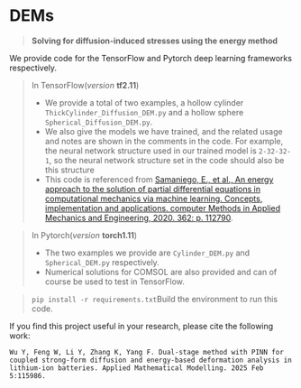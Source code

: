 # DEMs

> **Solving for diffusion-induced stresses using the energy method**

We provide code for the TensorFlow and Pytorch deep learning frameworks respectively.
> In TensorFlow(_version_ **tf2.11**)
> * We provide a total of two examples, a hollow cylinder `ThickCylinder_Diffusion_DEM.py` and a hollow sphere `Spherical_Diffusion_DEM.py`. 
> * We also give the models we have trained, and the related usage and notes are shown in the comments in the code. For example, the neural network structure used in our trained model is `2-32-32-1`, so the neural network structure set in the code should also be this structure
> * This code is referenced from [Samaniego, E., et al., An energy approach to the solution of partial differential equations in computational mechanics via machine learning. Concepts, implementation and applications. computer Methods in Applied Mechanics and Engineering, 2020. 362: p. 112790](https://doi.org/10.1016/j.cma.2019.112790).

> In Pytorch(_version_ **torch1.11**)
> * The two examples we provide are `Cylinder_DEM.py` and `Spherical_DEM.py` respectively.
> * Numerical solutions for COMSOL are also provided and can of course be used to test in TensorFlow.

> `pip install -r requirements.txt`Build the environment to run this code. 

If you find this project useful in your research, please cite the following work:

`Wu Y, Feng W, Li Y, Zhang K, Yang F. Dual-stage method with PINN for coupled strong-form diffusion and energy-based deformation analysis in lithium-ion batteries. Applied Mathematical Modelling. 2025 Feb 5:115986.`
